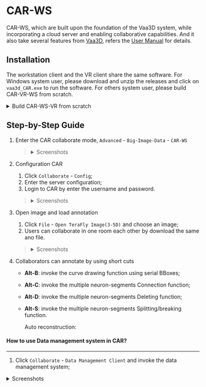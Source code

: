 # CAR-WS

CAR-WS, which are built upon the foundation of the Vaa3D system, while incorporating a cloud server and enabling collaborative capabilities. And it also take several features from [Vaa3D](http://www.vaa3d.org/), refers the [User Manual](https://github.com/Vaa3D/Vaa3D_Wiki/wiki/UserManual.wiki) for details.

## Installation

The workstation client and the VR client share the same software. For Windows system user, please download and unzip the releases and click on `vaa3d_CAR.exe` to run the software. For others system user, please build CAR-VR-WS from scratch.

<details>
<summary>Build CAR-WS-VR from scratch</summary>

CAR-WS and CAR-VR clients share the same codebase based on Qt 4.7.3. You can refer to the following tutorials to compile.

- [On Linux](https://github.com/Vaa3D/Vaa3D_Wiki/wiki/Build-Vaa3D-on-Linux): Build CAR-VR-WS with MSVC and QMake.
- [On Windows](https://github.com/Vaa3D/Vaa3D_Wiki/wiki/Build-Vaa3D-on-Windows-(QMake)): Build CAR-VR-WS with LLVM and QMake.
- [On Mac](https://github.com/Vaa3D/Vaa3D_Wiki/wiki/Build-Vaa3D-on-Mac-OS): Build CAR-VR-WS with GCC and 
</details>

## Step-by-Step Guide

1. Enter the CAR collaborate mode, `Advanced` - `Big-Image-Data` - `CAR-WS`
    > <details>
    > <summary>Screenshots</summary>
    >
    > ![Entering](../assets/ws_entering.png)
    > </details>

2. Configuration CAR
    1. Click `Collaborate` - `Config`;
    2. Enter the server configuration;
    3. Login to CAR by enter the username and password.
    > <details>
    > <summary>Screenshots</summary>
    >
    > ![Configuration](../assets/ws_config.png)
    >
    > ![Authorization](../assets/ws_auth.png)
    > </details>

3. Open image and load annotation
    1. Click `File` - `Open TeraFly Image(3-5D)` and choose an image;
    2. Users can collaborate in one room each other by download the same ano file.
    > <details>
    > <summary>Screenshots</summary>
    >
    > ![Load Ano 1](../assets/ws_load_ano_1.png)
    >
    > ![Load Ano 2](../assets/ws_load_ano_2.png)
    > </details>

4. Collaborators can annotate by using short cuts

    - **Alt-B**: invoke the curve drawing function using serial BBoxes;

    - **Alt-C**: invoke the multiple neuron-segments Connection function;

    - **Alt-D**: invoke the multiple neuron-segments Deleting function;

    - **Alt-S**: invoke the multiple neuron-segments Splitting/breaking function.

      Auto reconstruction:

      


#### How to use Data management system in CAR?

------

1. Click `Collaborate` - `Data Management Client` and invoke the data management system;


<details>
<summary>Screenshots</summary>

![ws_dbms_01](../assets/ws_dbms_01.png)



2. log into the data management system;

<details>
<summary>Screenshots</summary>

![ws_dbms_login](../assets/ws_dbms_login.png)

3. Click on the "Import Swc File" button. In the pop-up window, select your morphology file and click "Import."

   <details>
   <summary>Screenshots</summary>

![ws_dbms_import_swc_01](../assets/ws_dbms_import_swc_01.png)

<details>
<summary>Screenshots</summary>

![ws_dbms_import_swc_02](../assets/ws_dbms_import_swc_02.png)

4. Export data

   Select the file, right-click, and choose "Export Swc File" from the context menu. After a new window pops up, select the destination path to save the file, then click 'Export' to export the file to the specified directory.
   
   <details>
   <summary>Screenshots</summary>
   
   ![ws_dbms_export_swc_01](../assets/ws_dbms_export_swc_01.png)

<details>
<summary>Screenshots</summary>

![ws_dbms_export_swc_02](../assets/ws_dbms_export_swc_02.png)



5. Version Control 

   1. Select the file, right-click, and choose "Version Control" from the context menu.
   
   <details>
   <summary>Screenshots</summary>

![version_control_00](../assets/version_control_00.png)

 2. A new window will appear, allowing the user to specify any timestamp for exporting or reverting to  

    the reconstructed morphology using the 'Export' and 'Revert' buttons. This feature enables tracing back to historical reconstruction data at any desired moment.

<details>
<summary>Screenshots</summary>

![version_control_01](../assets/version_control_01.png)

3. Select "Export," and a new window will appear. In this window, users can view specific features of the exported morphology, including Swc Node Number, and choose the save path for the exported file.

<details>
<summary>Screenshots</summary>

![version_control_02](../assets/version_control_02.png)
